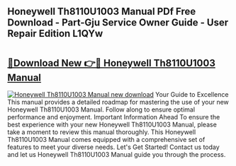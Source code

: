 ## Honeywell Th8110U1003 Manual PDf Free Download - Part-Gju Service Owner Guide - User Repair Edition L1QYw

# <h2><a href="http://bc31064.oget.top/?id=Honeywell+Th8110U1003+Manual">🔗Download New 👉🔴 Honeywell Th8110U1003 Manual</a></h2>

[![Honeywell Th8110U1003 Manual new download](https://i.imgur.com/5g1atiW.png)](http://bc31064.oget.top/?id=Honeywell+Th8110U1003+Manual)
Your Guide to Excellence This manual provides a detailed roadmap for mastering the use of your new Honeywell Th8110U1003 Manual. Follow along to ensure optimal performance and enjoyment. Important Information Ahead To ensure the best experience with your new Honeywell Th8110U1003 Manual, please take a moment to review this manual thoroughly. This Honeywell Th8110U1003 Manual comes equipped with a comprehensive set of features to meet your diverse needs. Let's Get Started! Contact us today and let us Honeywell Th8110U1003 Manual guide you through the process.
